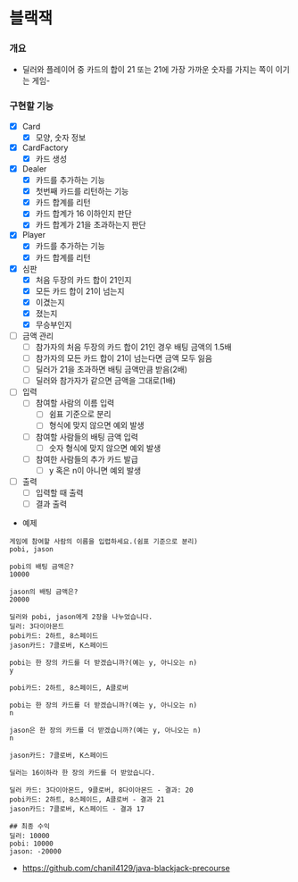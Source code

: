 # 블랙잭

### 개요

- 딜러와 플레이어 중 카드의 합이 21 또는 21에 가장 가까운 숫자를 가지는 쪽이 이기는 게임-

### 구현할 기능

- [x]  Card
    - [x]  모양, 숫자 정보
- [x]  CardFactory
    - [x]  카드 생성
- [x]  Dealer
    - [x]  카드를 추가하는 기능
    - [x]  첫번째 카드를 리턴하는 기능
    - [x]  카드 합계를 리턴
    - [x]  카드 합계가 16 이하인지 판단
    - [x]  카드 합계가 21을 초과하는지 판단
- [x]  Player
    - [x]  카드를 추가하는 기능
    - [x]  카드 합계를 리턴
- [x]  심판
    - [x]  처음 두장의 카드 합이 21인지
    - [x]  모든 카드 합이 21이 넘는지
    - [x]  이겼는지
    - [x]  졌는지
    - [x]  무승부인지
- [ ]  금액 관리
    - [ ]  참가자의 처음 두장의 카드 합이 21인 경우 배팅 금액의 1.5배
    - [ ]  참가자의 모든 카드 합이 21이 넘는다면 금액 모두 잃음
    - [ ]  딜러가 21을 초과하면 배팅 금액만큼 받음(2배)
    - [ ]  딜러와 참가자가 같으면 금액을 그대로(1배)
- [ ]  입력
    - [ ]  참여할 사람의 이름 입력
        - [ ]  쉼표 기준으로 분리
        - [ ]  형식에 맞지 않으면 예외 발생
    - [ ]  참여할 사람들의 배팅 금액 입력
        - [ ]  숫자 형식에 맞지 않으면 예외 발생
    - [ ]  참여한 사람들의 추가 카드 발급
        - [ ]  y 혹은 n이 아니면 예외 발생
- [ ]  출력
    - [ ]  입력할 때 출력
    - [ ]  결과 출력

- 예제

```
게임에 참여할 사람의 이름을 입렵하세요.(쉼표 기준으로 분리)
pobi, jason

pobi의 배팅 금액은?
10000

jason의 배팅 금액은?
20000

딜러와 pobi, jason에게 2장을 나누었습니다.
딜러: 3다이아몬드
pobi카드: 2하트, 8스페이드
jason카드: 7클로버, K스페이드

pobi는 한 장의 카드를 더 받겠습니까?(예는 y, 아니오는 n)
y

pobi카드: 2하트, 8스페이드, A클로버

pobi는 한 장의 카드를 더 받겠습니까?(예는 y, 아니오는 n)
n

jason은 한 장의 카드를 더 받겠습니까?(예는 y, 아니오는 n)
n

jason카드: 7클로버, K스페이드

딜러는 16이하라 한 장의 카드를 더 받았습니다.

딜러 카드: 3다이아몬드, 9클로버, 8다이아몬드 - 결과: 20
pobi카드: 2하트, 8스페이드, A클로버 - 결과 21
jason카드: 7클로버, K스페이드 - 결과 17

## 최종 수익
딜러: 10000
pobi: 10000
jason: -20000
```

- https://github.com/chanil4129/java-blackjack-precourse